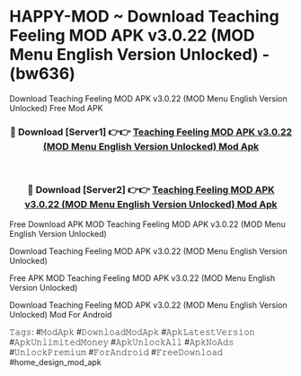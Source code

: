 # HAPPY-MOD ~ Download Teaching Feeling MOD APK v3.0.22 (MOD Menu English Version Unlocked) - (bw636)
Download Teaching Feeling MOD APK v3.0.22 (MOD Menu English Version Unlocked) Free Mod APK

<div align="center">
<h3>🔴 Download [Server1] 👉👉 <a href="https://apk-comot.site?title=Teaching_Feeling_MOD_APK_v3.0.22_(MOD_Menu_English_Version_Unlocked)">Teaching Feeling MOD APK v3.0.22 (MOD Menu English Version Unlocked) Mod Apk</a></h3><br>

<h3>🔴 Download [Server2] 👉👉 <a href="https://apk-comot.site?title=Teaching_Feeling_MOD_APK_v3.0.22_(MOD_Menu_English_Version_Unlocked)">Teaching Feeling MOD APK v3.0.22 (MOD Menu English Version Unlocked) Mod Apk</a></h3>
</div>


Free Download APK MOD Teaching Feeling MOD APK v3.0.22 (MOD Menu English Version Unlocked)

Download Teaching Feeling MOD APK v3.0.22 (MOD Menu English Version Unlocked) 

Free APK MOD Teaching Feeling MOD APK v3.0.22 (MOD Menu English Version Unlocked) 

Download Teaching Feeling MOD APK v3.0.22 (MOD Menu English Version Unlocked) Mod For Android

𝚃𝚊𝚐𝚜: #𝙼𝚘𝚍𝙰𝚙𝚔 #𝙳𝚘𝚠𝚗𝚕𝚘𝚊𝚍𝙼𝚘𝚍𝙰𝚙𝚔 #𝙰𝚙𝚔𝙻𝚊𝚝𝚎𝚜𝚝𝚅𝚎𝚛𝚜𝚒𝚘𝚗 #𝙰𝚙𝚔𝚄𝚗𝚕𝚒𝚖𝚒𝚝𝚎𝚍𝙼𝚘𝚗𝚎𝚢 #𝙰𝚙𝚔𝚄𝚗𝚕𝚘𝚌𝚔𝙰𝚕𝚕 #𝙰𝚙𝚔𝙽𝚘𝙰𝚍𝚜 #𝚄𝚗𝚕𝚘𝚌𝚔𝙿𝚛𝚎𝚖𝚒𝚞𝚖 #𝙵𝚘𝚛𝙰𝚗𝚍𝚛𝚘𝚒𝚍 #𝙵𝚛𝚎𝚎𝙳𝚘𝚠𝚗𝚕𝚘𝚊𝚍 #home_design_mod_apk